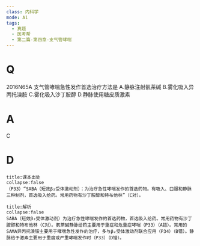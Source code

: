 ```yaml
---
class: 内科学
mode: A1
tags:
  - 真题
  - 医考帮
  - 第二篇-第四章-支气管哮喘
---
```


# Q
2016N65A 支气管哮喘急性发作首选治疗方法是
A.静脉注射氨茶碱
B.雾化吸入异丙托溴胺
C.雾化吸入沙丁胺醇
D.静脉使用糖皮质激素

# A
C
# D
```ad-note
title:课本出处
collapse:false
（P33）“SABA（短效β₂受体激动剂）：为治疗急性哮喘发作的首选药物。有吸入、口服和静脉三种制剂，首选吸入给药。常用药物有沙丁胺醇和特布他林”（C对）。
```

```ad-summary
title:解析
collapse:false
SABA（短效β₂受体激动剂）为治疗急性哮喘发作的首选药物，首选吸入给药。常用药物有沙丁胺醇和特布他林（C对）。氨茶碱静脉给药主要用于重症和危重症哮喘（P33）（A错）。常用的SAMA异丙托溴铵主要用于哮喘急性发作的治疗，多与β₂受体激动剂联合应用（P34）（B错）。静脉给予激素主要用于重度或严重哮喘发作时（P33）（D错）。
```

